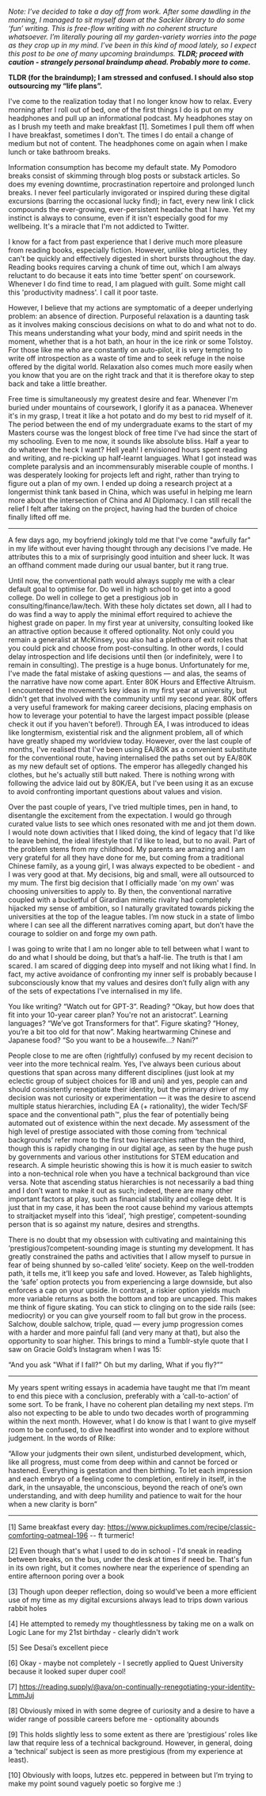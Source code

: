 _Note: I’ve decided to take a day off from work. After some dawdling in the morning, I managed to sit myself down at the Sackler library to do some ‘fun’ writing. This is free-flow writing with no coherent structure whatsoever. I’m literally pouring all my garden-variety worries into the page as they crop up in my mind. I’ve been in *this* kind of mood lately, so I expect this post to be one of many upcoming braindumps. **TLDR; proceed with caution - strangely personal braindump ahead. Probably more to come.**_

**TLDR (for the braindump); I am stressed and confused. I should also stop outsourcing my “life plans”.**

I've come to the realization today that I no longer know how to relax. Every morning after I roll out of bed, one of the first things I do is put on my headphones and pull up an informational podcast. My headphones stay on as I brush my teeth and make breakfast [1]. Sometimes I pull them off when I have breakfast, sometimes I don't. The times I do entail a change of medium but not of content. The headphones come on again when I make lunch or take bathroom breaks. 

Information consumption has become my default state. My Pomodoro breaks consist of skimming through blog posts or substack articles. So does my evening downtime, procrastination repertoire and prolonged lunch breaks. I never feel particularly invigorated or inspired during these digital excursions (barring the occasional lucky find); in fact, every new link I click compounds the ever-growing, ever-persistent headache that I have. Yet my instinct is always to consume, even if it isn't especially good for my wellbeing. It's a miracle that I'm not addicted to Twitter.

I know for a fact from past experience that I derive much more pleasure from reading books, especially fiction. However, unlike blog articles, they can't be quickly and effectively digested in short bursts throughout the day. Reading books requires carving a chunk of time out, which I am always reluctant to do because it eats into time ‘better spent’ on coursework. Whenever I do find time to read, I am plagued with guilt. Some might call this 'productivity madness'. I call it poor taste. 

However, I believe that my actions are symptomatic of a deeper underlying problem: an absence of direction. Purposeful relaxation is a daunting task as it involves making conscious decisions on what to do and what not to do. This means understanding what your body, mind and spirit needs in the moment, whether that is a hot bath, an hour in the ice rink or some Tolstoy. For those like me who are constantly on auto-pilot, it is very tempting to write off introspection as a waste of time and to seek refuge in the noise offered by the digital world. Relaxation also comes much more easily when you know that you are on the right track and that it is therefore okay to step back and take a little breather. 

Free time is simultaneously my greatest desire and fear. Whenever I'm buried under mountains of coursework, I glorify it as a panacea. Whenever it's in my grasp, I treat it like a hot potato and do my best to rid myself of it. The period between the end of my undergraduate exams to the start of my Masters course was the longest block of free time I've had since the start of my schooling. Even to me now, it sounds like absolute bliss. Half a year to do whatever the heck I want? Hell yeah! I envisioned hours spent reading and writing, and re-picking up half-learnt languages. What I got instead was complete paralysis and an incommensurably miserable couple of months. I was desperately looking for projects left and right, rather than trying to figure out a plan of my own. I ended up doing a research project at a longermist think tank based in China, which was useful in helping me learn more about the intersection of China and AI Diplomacy. I can still recall the relief I felt after taking on the project, having had the burden of choice finally lifted off me.

***

A few days ago, my boyfriend jokingly told me that I've come "awfully far" in my life without ever having thought through any decisions I've made. He attributes this to a mix of surprisingly good intuition and sheer luck. It was an offhand comment made during our usual banter, but it rang true. 

Until now, the conventional path would always supply me with a clear default goal to optimise for. Do well in high school to get into a good college. Do well in college to get a prestigious job in consulting/finance/law/tech. With these holy dictates set down, all I had to do was find a way to apply the minimal effort required to achieve the highest grade on paper.  In my first year at university, consulting looked like an attractive option because it offered optionality. Not only could you remain a generalist at McKinsey, you also had a plethora of exit roles that you could pick and choose from post-consulting. In other words, I could delay introspection and life decisions until then (or indefinitely, were I to remain in consulting). The prestige is a huge bonus. Unfortunately for me, I've made the fatal mistake of asking questions — and alas, the seams of the narrative have now come apart. Enter 80K Hours and Effective Altruism. I encountered the movement’s key ideas in my first year at university, but didn't get that involved with the community until my second year. 80K offers a very useful framework for making career decisions, placing emphasis on how to leverage your potential to have the largest impact possible (please check it out if you haven't before!). Through EA, I was introduced to ideas like longtermism, existential risk and the alignment problem, all of which have greatly shaped my worldview today. However, over the last couple of months, I've realised that I've been using EA/80K as a convenient substitute for the conventional route, having internalised the paths set out by EA/80K as my new default set of options. The emperor has allegedly changed his clothes, but he's actually still butt naked. There is nothing wrong with following the advice laid out by 80K/EA, but I've been using it as an excuse to avoid confronting important questions about values and vision. 

Over the past couple of years, I've tried multiple times, pen in hand, to disentangle the excitement from the expectation. I would go through curated value lists to see which ones resonated with me and jot them down. I would note down activities that I liked doing, the kind of legacy that I'd like to leave behind, the ideal lifestyle that I'd like to lead, but to no avail. Part of the problem stems from my childhood. My parents are amazing and I am very grateful for all they have done for me, but coming from a traditional Chinese family, as a young girl, I was always expected to be obedient - and I was very good at that. My decisions, big and small, were all outsourced to my mum. The first big decision that I officially made 'on my own' was choosing universities to apply to. By then, the conventional narrative coupled with a bucketful of Girardian mimetic rivalry had completely hijacked my sense of ambition, so I naturally gravitated towards picking the universities at the top of the league tables. I’m now stuck in a state of limbo where I can see all the different narratives coming apart, but don’t have the courage to soldier on and forge my own path. 

I was going to write that I am no longer able to tell between what I want to do and what I should be doing, but that’s a half-lie. The truth is that I am scared. I am scared of digging deep into myself and not liking what I find. In fact, my active avoidance of confronting my inner self is probably because I subconsciously know that my values and desires don’t fully align with any of the sets of expectations I’ve internalised in my life. 

You like writing? “Watch out for GPT-3”. Reading? “Okay, but how does that fit into your 10-year career plan? You're not an aristocrat”. Learning languages? “We’ve got Transformers for that”. Figure skating? “Honey, you’re a bit too old for that now”. Making heartwarming Chinese and Japanese food? “So you want to be a housewife…? Nani?” 

People close to me are often (rightfully) confused by my recent decision to veer into the more technical realm. Yes, I’ve always been curious about questions that span across many different disciplines (just look at my eclectic group of subject choices for IB and uni) and yes, people can and should consistently renegotiate their identity, but the primary driver of my decision was not curiosity or experimentation — it was the desire to ascend multiple status hierarchies, including EA (+ rationality), the wider Tech/SF space and the conventional path™, plus the fear of potentially being automated out of existence within the next decade. My assessment of the high level of prestige associated with those coming from ‘technical backgrounds’ refer more to the first two hierarchies rather than the third, though this is rapidly changing in our digital age, as seen by the huge push by governments and various other institutions for STEM education and research. A simple heuristic showing this is how it is much easier to switch into a non-technical role when you have a technical background than vice versa. Note that ascending status hierarchies is not necessarily a bad thing and I don’t want to make it out as such; indeed, there are many other important factors at play, such as financial stability and college debt. It is just that in my case, it has been the root cause behind my various attempts to straitjacket myself into this ‘ideal’, ‘high prestige’, competent-sounding person that is so against my nature, desires and strengths. 

There is no doubt that my obsession with cultivating and maintaining this ‘prestigious’/competent-sounding image is stunting my development. It has greatly constrained the paths and activities that I allow myself to pursue in fear of being shunned by so-called ‘elite’ society. Keep on the well-trodden path, it tells me, it’ll keep you safe and loved. However, as Taleb highlights, the ‘safe’ option protects you from experiencing a large downside, but also enforces a cap on your upside. In contrast, a riskier option yields much more variable returns as both the bottom and top are uncapped. This makes me think of figure skating. You can stick to clinging on to the side rails (see: mediocrity) or you can give yourself room to fall but grow in the process. Salchow, double salchow, triple, quad — every jump progression comes with a harder and more painful fall (and very many at that), but also the opportunity to soar higher. This brings to mind a Tumblr-style quote that I saw on Gracie Gold’s Instagram when I was 15:

“And you ask "What if I fall?"
Oh but my darling,
What if you fly?”” 

***

My years spent writing essays in academia have taught me that I’m meant to end this piece with a conclusion, preferably with a ‘call-to-action’ of some sort. To be frank, I have no coherent plan detailing my next steps. I’m also not expecting to be able to undo two decades worth of programming within the next month. However, what I do know is that I want to give myself room to be confused, to dive headfirst into wonder and to explore without judgement. In the words of Rilke:

“Allow your judgments their own silent, undisturbed development, which, like all progress, must come from deep within and cannot be forced or hastened. Everything is gestation and then birthing. To let each impression and each embryo of a feeling come to completion, entirely in itself, in the dark, in the unsayable, the unconscious, beyond the reach of one’s own understanding, and with deep humility and patience to wait for the hour when a new clarity is born”

***

[1]  Same breakfast every day: https://www.pickuplimes.com/recipe/classic-comforting-oatmeal-196 -- ft turmeric!

[2]  Even though that's what I used to do in school - I'd sneak in reading between breaks, on the bus, under the desk at times if need be. That's fun in its own right, but it comes nowhere near the experience of spending an entire afternoon poring over a book

[3]  Though upon deeper reflection, doing so would've been a more efficient use of my time as my digital excursions always lead to trips down various rabbit holes

[4]  He attempted to remedy my thoughtlessness by taking me on a walk on Logic Lane for my 21st birthday - clearly didn't work

[5]   See Desai’s excellent piece

[6]  Okay - maybe not completely - I secretly applied to Quest University because it looked super duper cool!

[7]  https://reading.supply/@ava/on-continually-renegotiating-your-identity-LmmJuj

[8]  Obviously mixed in with some degree of curiosity and a desire to have a wider range of possible careers before me - optionality abounds

[9]  This holds slightly less to some extent as there are ‘prestigious’ roles like law that require less of a technical background. However, in general, doing a ‘technical’ subject is seen as more prestigious (from my experience at least).

[10]  Obviously with loops, lutzes etc. peppered in between but I’m trying to make my point sound vaguely poetic so forgive me :) 


